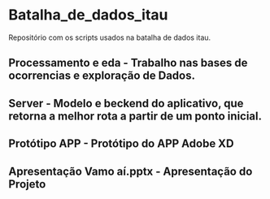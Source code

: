# Batalha_de_dados_itau

Repositório com os scripts usados na batalha de dados itau.

## Processamento e eda - Trabalho nas bases de ocorrencias e exploração de Dados.

## Server - Modelo e beckend do aplicativo, que retorna a melhor rota a partir de um ponto inicial. 

## Protótipo APP - Protótipo do APP Adobe XD

## Apresentação Vamo aí.pptx - Apresentação do Projeto
